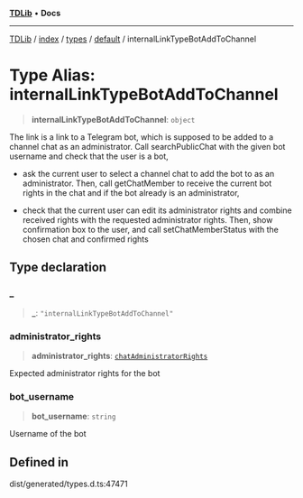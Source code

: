 [**TDLib**](../../../../../../README.md) • **Docs**

***

[TDLib](../../../../../../modules.md) / [index](../../../../../README.md) / [types](../../../README.md) / [default](../README.md) / internalLinkTypeBotAddToChannel

# Type Alias: internalLinkTypeBotAddToChannel

> **internalLinkTypeBotAddToChannel**: `object`

The link is a link to a Telegram bot, which is supposed to be added to a channel chat as an administrator. Call searchPublicChat with the given bot username and check that the user is a bot,

- ask the current user to select a channel chat to add the bot to as an administrator. Then, call getChatMember to receive the current bot rights in the chat and if the bot already is an administrator,

- check that the current user can edit its administrator rights and combine received rights with the requested administrator rights. Then, show confirmation box to the user, and call setChatMemberStatus with the chosen chat and confirmed rights

## Type declaration

### \_

> **\_**: `"internalLinkTypeBotAddToChannel"`

### administrator\_rights

> **administrator\_rights**: [`chatAdministratorRights`](chatAdministratorRights-1.md)

Expected administrator rights for the bot

### bot\_username

> **bot\_username**: `string`

Username of the bot

## Defined in

dist/generated/types.d.ts:47471
